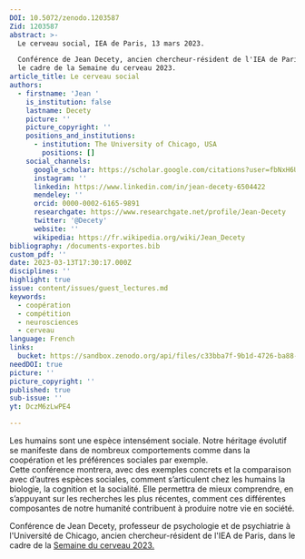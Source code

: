 ```yaml
---
DOI: 10.5072/zenodo.1203587
Zid: 1203587
abstract: >-
  Le cerveau social, IEA de Paris, 13 mars 2023.

  Conférence de Jean Decety, ancien chercheur-résident de l'IEA de Paris, dans
  le cadre de la Semaine du cerveau 2023.
article_title: Le cerveau social
authors:
  - firstname: 'Jean '
    is_institution: false
    lastname: Decety
    picture: ''
    picture_copyright: ''
    positions_and_institutions:
      - institution: The University of Chicago, USA
        positions: []
    social_channels:
      google_scholar: https://scholar.google.com/citations?user=fbNxH6UAAAAJ&hl=en
      instagram: ''
      linkedin: https://www.linkedin.com/in/jean-decety-6504422
      mendeley: ''
      orcid: 0000-0002-6165-9891
      researchgate: https://www.researchgate.net/profile/Jean-Decety
      twitter: '@Decety'
      website: ''
      wikipedia: https://fr.wikipedia.org/wiki/Jean_Decety
bibliography: /documents-exportes.bib
custom_pdf: ''
date: 2023-03-13T17:30:17.000Z
disciplines: ''
highlight: true
issue: content/issues/guest_lectures.md
keywords:
  - coopération
  - compétition
  - neurosciences
  - cerveau
language: French
links:
  bucket: https://sandbox.zenodo.org/api/files/c33bba7f-9b1d-4726-ba88-38f2d173b1a3
needDOI: true
picture: ''
picture_copyright: ''
published: true
sub-issue: ''
yt: DczM6zLwPE4

---
```








Les humains sont une espèce intensément sociale. Notre héritage évolutif se manifeste dans de nombreux comportements comme dans la coopération et les préférences sociales par exemple.  
Cette conférence montrera, avec des exemples concrets et la comparaison avec d’autres espèces sociales, comment s’articulent chez les humains la biologie, la cognition et la socialité. Elle permettra de mieux comprendre, en s’appuyant sur les recherches les plus récentes, comment ces différentes composantes de notre humanité contribuent à produire notre vie en société.

Conférence de Jean Decety, professeur de psychologie et de psychiatrie à l'Université de Chicago, ancien chercheur-résident de l'IEA de Paris, dans le cadre de la [Semaine du cerveau 2023.](https://www.semaineducerveau.fr/ "Semaine du cerveau 2023")

<Youtube yt="DczM6zLwPE4" caption ="Le cerveau social"></Youtube>